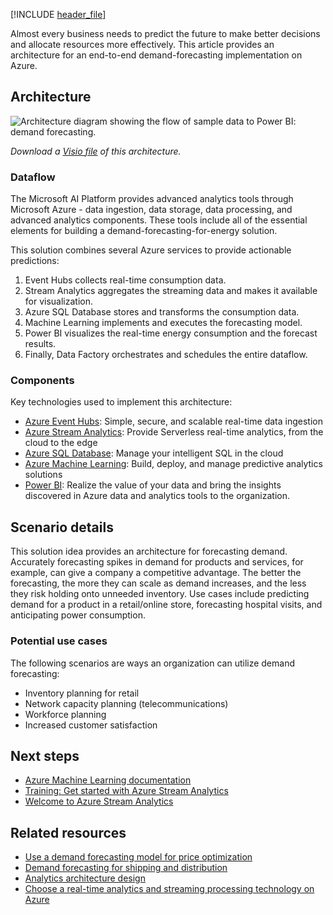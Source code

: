 [!INCLUDE [header_file](../../../includes/sol-idea-header.md)]

Almost every business needs to predict the future to make better decisions and allocate resources more effectively. This article provides an architecture for an end-to-end demand-forecasting implementation on Azure.

## Architecture

![Architecture diagram showing the flow of sample data to Power BI: demand forecasting.](../media/demand-forecasting.svg)

*Download a [Visio file](https://arch-center.azureedge.net/demand-forecasting.vsdx) of this architecture.*

### Dataflow

The Microsoft AI Platform provides advanced analytics tools through Microsoft Azure - data ingestion, data storage, data processing, and advanced analytics components. These tools include all of the essential elements for building a demand-forecasting-for-energy solution.

This solution combines several Azure services to provide actionable predictions:

1. Event Hubs collects real-time consumption data.
1. Stream Analytics aggregates the streaming data and makes it available for visualization.
1. Azure SQL Database stores and transforms the consumption data.
1. Machine Learning implements and executes the forecasting model.
1. Power BI visualizes the real-time energy consumption and the forecast results.
1. Finally, Data Factory orchestrates and schedules the entire dataflow.

### Components

Key technologies used to implement this architecture:

* [Azure Event Hubs](https://azure.microsoft.com/services/event-hubs): Simple, secure, and scalable real-time data ingestion
* [Azure Stream Analytics](https://azure.microsoft.com/services/stream-analytics): Provide Serverless real-time analytics, from the cloud to the edge
* [Azure SQL Database](https://azure.microsoft.com/services/sql-database): Manage your intelligent SQL in the cloud
* [Azure Machine Learning](https://azure.microsoft.com/services/machine-learning): Build, deploy, and manage predictive analytics solutions
* [Power BI](https://azure.microsoft.com/services/developer-tools/power-bi): Realize the value of your data and bring the insights discovered in Azure data and analytics tools to the organization.

## Scenario details

This solution idea provides an architecture for forecasting demand. Accurately forecasting spikes in demand for products and services, for example, can give a company a competitive advantage. The better the forecasting, the more they can scale as demand increases, and the less they risk holding onto unneeded inventory. Use cases include predicting demand for a product in a retail/online store, forecasting hospital visits, and anticipating power consumption.

### Potential use cases

The following scenarios are ways an organization can utilize demand forecasting:

- Inventory planning for retail
- Network capacity planning (telecommunications)
- Workforce planning
- Increased customer satisfaction

## Next steps

- [Azure Machine Learning documentation](/azure/machine-learning)
- [Training: Get started with Azure Stream Analytics](/training/modules/introduction-to-data-streaming)
- [Welcome to Azure Stream Analytics](/azure/stream-analytics/stream-analytics-introduction)
  
## Related resources

- [Use a demand forecasting model for price optimization](../../solution-ideas/articles/demand-forecasting-price-optimization-marketing.yml)
- [Demand forecasting for shipping and distribution](../../solution-ideas/articles/demand-forecasting-for-shipping-and-distribution.yml)
- [Analytics architecture design](../../solution-ideas/articles/analytics-start-here.yml)
- [Choose a real-time analytics and streaming processing technology on Azure](/azure/stream-analytics/streaming-technologies)
